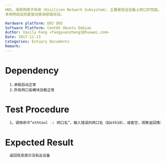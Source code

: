 ```yaml
---
HNS，海思网络子系统（Hisilicon Network Subsystem），主要是验证设备上网口的性能。
本用例验证的是驱动查询容错测试。

Hardware platform: D03 D05  
Software Platform: CentOS Ubuntu Debian 
Author: Vasily Fang <fangyuanzheng3@huawei.com>  
Date: 2017-11-13
Categories: Estuary Documents  
Remark:
---
```


# Dependency
```
  1.单板启动正常
  2.所有网口各模块加载正常
```

# Test Procedure
```bash
  1、调用命令“ethtool -i 网口名”，输入错误的网口名（如eth10），或者空，观察返回情况
```

# Expected Result
```bash
  返回信息提示没有此设备
```
